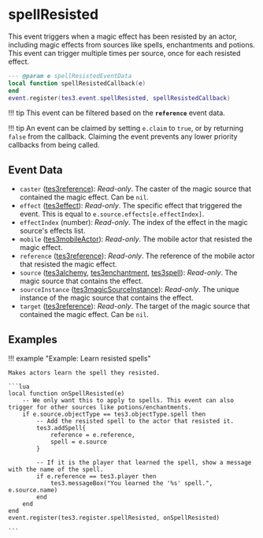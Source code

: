 # spellResisted
<div class="search_terms" style="display: none">spellresisted</div>

<!---
	This file is autogenerated. Do not edit this file manually. Your changes will be ignored.
	More information: https://github.com/MWSE/MWSE/tree/master/docs
-->

This event triggers when a magic effect has been resisted by an actor, including magic effects from sources like spells, enchantments and potions. This event can trigger multiple times per source, once for each resisted effect.

```lua
--- @param e spellResistedEventData
local function spellResistedCallback(e)
end
event.register(tes3.event.spellResisted, spellResistedCallback)
```

!!! tip
	This event can be filtered based on the **`reference`** event data.

!!! tip
	An event can be claimed by setting `e.claim` to `true`, or by returning `false` from the callback. Claiming the event prevents any lower priority callbacks from being called.

## Event Data

* `caster` ([tes3reference](../../types/tes3reference)): *Read-only*. The caster of the magic source that contained the magic effect. Can be `nil`.
* `effect` ([tes3effect](../../types/tes3effect)): *Read-only*. The specific effect that triggered the event. This is equal to `e.source.effects[e.effectIndex]`.
* `effectIndex` (number): *Read-only*. The index of the effect in the magic source's effects list.
* `mobile` ([tes3mobileActor](../../types/tes3mobileActor)): *Read-only*. The mobile actor that resisted the magic effect.
* `reference` ([tes3reference](../../types/tes3reference)): *Read-only*. The reference of the mobile actor that resisted the magic effect.
* `source` ([tes3alchemy](../../types/tes3alchemy), [tes3enchantment](../../types/tes3enchantment), [tes3spell](../../types/tes3spell)): *Read-only*. The magic source that contains the effect.
* `sourceInstance` ([tes3magicSourceInstance](../../types/tes3magicSourceInstance)): *Read-only*. The unique instance of the magic source that contains the effect.
* `target` ([tes3reference](../../types/tes3reference)): *Read-only*. The target of the magic source that contained the magic effect. Can be `nil`.

## Examples

!!! example "Example: Learn resisted spells"

	Makes actors learn the spell they resisted.

	```lua
	local function onSpellResisted(e)
		-- We only want this to apply to spells. This event can also trigger for other sources like potions/enchantments.
		if e.source.objectType == tes3.objectType.spell then
			-- Add the resisted spell to the actor that resisted it.
			tes3.addSpell{
				reference = e.reference,
				spell = e.source
			}
	
			-- If it is the player that learned the spell, show a message with the name of the spell.
			if e.reference == tes3.player then
				tes3.messageBox("You learned the '%s' spell.", e.source.name)
			end
		end
	end
	event.register(tes3.register.spellResisted, onSpellResisted)

	```

